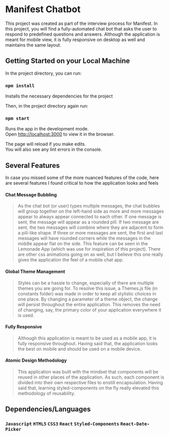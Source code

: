 # Manifest Chatbot

This project was created as part of the interview process for Manifest. In this project, you will find a fully-automated chat bot that asks the user to respond to predefined questions and answers. Although the application is meant for mobile view, it is fully responsive on desktop as well and maintains the same layout.

## Getting Started on your Local Machine

In the project directory, you can run:

### `npm install`

Installs the necessary dependencies for the project

Then, in the project directory again run:

### `npm start`

Runs the app in the development mode.\
Open [http://localhost:3000](http://localhost:3000) to view it in the browser.

The page will reload if you make edits.\
You will also see any lint errors in the console.

## Several Features

In case you missed some of the more nuanced features of the code, here are several features I found critical to how the application looks and feels

#### **Chat Message Bubbling**
> As the chat bot (or user) types multiple messages, the chat bubbles will group together on the left-hand side as more and more messages appear to always appear connected to each other. If one message is sent, the message will appear as a rounded pill. If two message are sent, the two messages will combine where they are adjacent to form a pill-like shape. If three or more messages are sent, the first and last messages will have rounded corners while the messages in the middle appear flat on the side. This feature can be seen in the Lemonade App (which was use for inspiration of this project). There are other css animations going on as well, but I believe this one really gives the application the feel of a mobile chat app.

#### **Global Theme Management**
> Styles can be a hassle to change, especially of there are multiple themes you are going for. To resolve this issue, a Themes.js file (in constants folder) was made in order to keep all stylistic choices in one place. By changing a parameter of a theme object, the change will persist throughout the entire application. This removes the need of changing, say, the primary color of your application everywhere it is used.

#### **Fully Responsive**
> Although this application is meant to be used as a mobile app, it is fully responsive throughout. Having said that, the application looks the best on mobile and should be used on a mobile device.

#### **Atomic Design Methodology**
> This application was built with the mindset that components will be reused in other places of the application. As such, each component is divided into their own respective files to enstill encapsulation. Having said that, learning styled-components on the fly really elevated this methodology of reusability.

## Dependencies/Languages

### `Javascript` `HTML5` `CSS3` `React` `Styled-Components` `React-Date-Picker`
